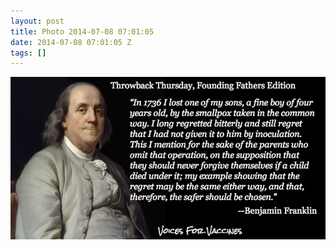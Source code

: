 ```yaml
---
layout: post
title: Photo 2014-07-08 07:01:05
date: 2014-07-08 07:01:05 Z
tags: []
---
```

![](/media/2014/07/91130237181.png)
